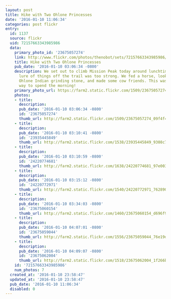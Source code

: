 ```yaml
---
layout: post
title: Hike with Two Ohlone Princesses
date: '2016-01-10 11:06:34'
categories: post flickr
entry:
  id: 1137
  source: flickr
  uid: 72157663343985986
  data:
    primary_photo_id: '23675057274'
    link: http://www.flickr.com/photos/thenobot/sets/72157663343985986/
    title: Hike with Two Ohlone Princesses
    pub_date: '2016-01-10 03:06:34 -0800'
    description: We set out to climb Mission Peak today around lunchtime, but the
      lure of things off the trail was too strong. We fed a horse, looked at an old
      Ohlone Indian grinding stone, and made some cow friends. This was the right
      way to spend the morning!
    primary_photo_url: https://farm2.static.flickr.com/1509/23675057274_09f4f4bb59_m.jpg
    photos:
    - title: 
      description: 
      pub_date: '2016-01-10 03:06:34 -0800'
      id: '23675057274'
      thumb_url: http://farm2.static.flickr.com/1509/23675057274_09f4f4bb59_s.jpg
    - title: 
      description: 
      pub_date: '2016-01-10 03:10:41 -0800'
      id: '23935445849'
      thumb_url: http://farm2.static.flickr.com/1538/23935445849_9308c70d04_s.jpg
    - title: 
      description: 
      pub_date: '2016-01-10 03:10:59 -0800'
      id: '24220774681'
      thumb_url: http://farm2.static.flickr.com/1638/24220774681_97e003cfc5_s.jpg
    - title: 
      description: 
      pub_date: '2016-01-10 03:15:12 -0800'
      id: '24220772971'
      thumb_url: http://farm2.static.flickr.com/1540/24220772971_762890616a_s.jpg
    - title: 
      description: 
      pub_date: '2016-01-10 03:34:03 -0800'
      id: '23675060154'
      thumb_url: http://farm2.static.flickr.com/1460/23675060154_d696f9bc9b_s.jpg
    - title: 
      description: 
      pub_date: '2016-01-10 04:07:01 -0800'
      id: '23675059044'
      thumb_url: http://farm2.static.flickr.com/1556/23675059044_76e19dd524_s.jpg
    - title: 
      description: 
      pub_date: '2016-01-10 04:09:07 -0800'
      id: '23675062004'
      thumb_url: http://farm2.static.flickr.com/1518/23675062004_1f266bf361_s.jpg
    id: '72157663343985986'
    num_photos: 7
  created_at: '2016-01-10 23:58:47'
  updated_at: '2016-01-10 23:58:47'
  pub_date: '2016-01-10 11:06:34'
  disabled: 0
---
```

